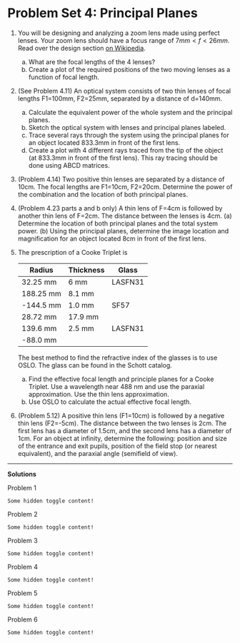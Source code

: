 # Problem Set 4: Principal Planes

1. You will be designing and analyzing a zoom lens made using perfect lenses.
   Your zoom lens should have a focus range of $7 mm \lt f \lt 26 mm$. Read over the
   design section [on Wikipedia](http://en.wikipedia.org/wiki/Zoom_lens).  
   
   <ol type="a">
      <li>What are the focal lengths of the 4 lenses?</li>
      <li>Create a plot of the required positions of the two moving lenses as a function of focal length.</li>
   </ol>

2. (See Problem 4.11) An optical system consists of two thin lenses of focal
   lengths F1=100mm, F2=25mm, separated by a distance of d=140mm.

   <ol type="a">
      <li>Calculate the equivalent power of the whole system and the principal planes.</li>
      <li>Sketch the optical system with lenses and principal planes labeled.</li>
      <li>Trace several rays through the system using the principal planes for an object located 833.3mm in front of the first lens.</li>
      <li>Create a plot with 4 different rays traced from the tip of the object (at 833.3mm in front of the first lens). This ray tracing should be done using ABCD matrices.</li>
   </ol>

3. (Problem 4.14) Two positive thin lenses are separated by a distance of 10cm.
   The focal lengths are F1=10cm, F2=20cm. Determine the power of the
   combination and the location of both principal planes.

4. (Problem 4.23 parts a and b only) A thin lens of F=4cm is followed by
   another thin lens of F=2cm. The distance between the lenses is 4cm.  (a)
   Determine the location of both principal planes and the total system power.
   (b) Using the principal planes, determine the image location and
   magnification for an object located 8cm in front of the first lens.

5. The prescription of a Cooke Triplet is

   | Radius     | Thickness | Glass     |
   | ---------- | --------- | --------- |
   | 32.25 mm   | 6 mm      | LASFN31   |
   | 188.25 mm  | 8.1 mm    |           |
   | -144.5 mm  | 1.0 mm    | SF57      |
   | 28.72 mm   | 17.9 mm   |           |
   | 139.6 mm   | 2.5 mm    | LASFN31   |
   | -88.0 mm   |           |           |

   The best method to find the refractive index of the glasses is to use OSLO. 
   The glass can be found in the Schott catalog.  

   <ol type="a">
      <li>Find the effective focal length and principle planes for a Cooke Triplet. Use a wavelength near 488 nm and use the paraxial approximation. Use the thin lens approximation.</li>
      <li>Use OSLO to calculate the actual effective focal length.</li>
   </ol>

6. (Problem 5.12) A positive thin lens (F1=10cm) is followed by a negative thin
   lens (F2=-5cm).  The distance between the two lenses is 2cm.  The first lens
   has a diameter of 1.5cm, and the second lens has a diameter of 1cm.  For an
   object at infinity, determine the following: position and size of the
   entrance and exit pupils, position of the field stop (or nearest
   equivalent), and the paraxial angle (semifield of view).
---

**Solutions**

Problem 1

```{toggle}
Some hidden toggle content!
```

Problem 2

```{toggle}
Some hidden toggle content!
```

Problem 3

```{toggle}
Some hidden toggle content!
```

Problem 4

```{toggle}
Some hidden toggle content!
```

Problem 5

```{toggle}
Some hidden toggle content!
```

Problem 6

```{toggle}
Some hidden toggle content!
```
